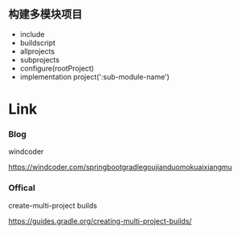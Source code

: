 ## 构建多模块项目

- include
- buildscript
- allprojects
- subprojects
- configure(rootProject)
- implementation project(':sub-module-name')





# Link

### Blog

windcoder  

<https://windcoder.com/springbootgradlegoujianduomokuaixiangmu>

### Offical

create-multi-project builds

<https://guides.gradle.org/creating-multi-project-builds/>

